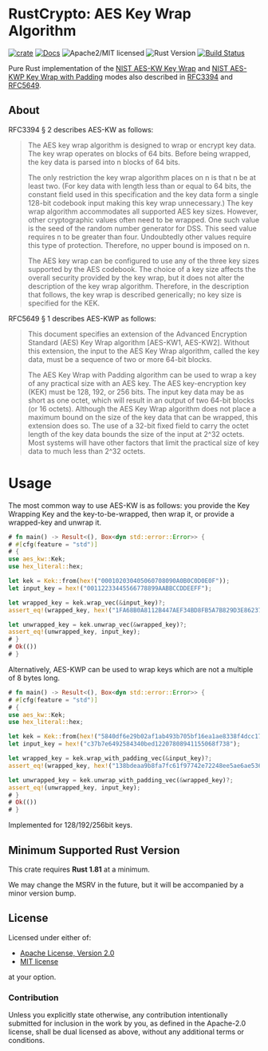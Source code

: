 # RustCrypto: AES Key Wrap Algorithm

[![crate][crate-image]][crate-link]
[![Docs][docs-image]][docs-link]
![Apache2/MIT licensed][license-image]
![Rust Version][rustc-image]
[![Build Status][build-image]][build-link]

Pure Rust implementation of the [NIST AES-KW Key Wrap] and
[NIST AES-KWP Key Wrap with Padding] modes also described in [RFC3394]
and [RFC5649].

## About

RFC3394 § 2 describes AES-KW as follows:

> The AES key wrap algorithm is designed to wrap or encrypt key data.
> The key wrap operates on blocks of 64 bits.  Before being wrapped,
> the key data is parsed into n blocks of 64 bits.
> 
> The only restriction the key wrap algorithm places on n is that n be
> at least two.  (For key data with length less than or equal to 64
> bits, the constant field used in this specification and the key data
> form a single 128-bit codebook input making this key wrap
> unnecessary.)  The key wrap algorithm accommodates all supported AES
> key sizes.  However, other cryptographic values often need to be
> wrapped.  One such value is the seed of the random number generator
> for DSS.  This seed value requires n to be greater than four.
> Undoubtedly other values require this type of protection. Therefore,
> no upper bound is imposed on n.
> 
> The AES key wrap can be configured to use any of the three key sizes
> supported by the AES codebook.  The choice of a key size affects the
> overall security provided by the key wrap, but it does not alter the
> description of the key wrap algorithm.  Therefore, in the description
> that follows, the key wrap is described generically; no key size is
> specified for the KEK.

RFC5649 § 1 describes AES-KWP as follows:

> This document specifies an extension of the Advanced Encryption
> Standard (AES) Key Wrap algorithm \[AES-KW1, AES-KW2\].  Without this
> extension, the input to the AES Key Wrap algorithm, called the key
> data, must be a sequence of two or more 64-bit blocks.
>
> The AES Key Wrap with Padding algorithm can be used to wrap a key of
> any practical size with an AES key.  The AES key-encryption key (KEK)
> must be 128, 192, or 256 bits.  The input key data may be as short as
> one octet, which will result in an output of two 64-bit blocks (or 16
> octets).  Although the AES Key Wrap algorithm does not place a
> maximum bound on the size of the key data that can be wrapped, this
> extension does so.  The use of a 32-bit fixed field to carry the
> octet length of the key data bounds the size of the input at 2^32
> octets.  Most systems will have other factors that limit the
> practical size of key data to much less than 2^32 octets.

# Usage

The most common way to use AES-KW is as follows: you provide the Key Wrapping Key and the key-to-be-wrapped, then wrap it, or provide a wrapped-key and unwrap it.

```rust
# fn main() -> Result<(), Box<dyn std::error::Error>> {
# #[cfg(feature = "std")]
# {
use aes_kw::Kek;
use hex_literal::hex;

let kek = Kek::from(hex!("000102030405060708090A0B0C0D0E0F"));
let input_key = hex!("00112233445566778899AABBCCDDEEFF");

let wrapped_key = kek.wrap_vec(&input_key)?;
assert_eq!(wrapped_key, hex!("1FA68B0A8112B447AEF34BD8FB5A7B829D3E862371D2CFE5"));

let unwrapped_key = kek.unwrap_vec(&wrapped_key)?;
assert_eq!(unwrapped_key, input_key);
# }
# Ok(())
# }
```

Alternatively, AES-KWP can be used to wrap keys which are not a multiple of 8 bytes long.

```rust
# fn main() -> Result<(), Box<dyn std::error::Error>> {
# #[cfg(feature = "std")]
# {
use aes_kw::Kek;
use hex_literal::hex;

let kek = Kek::from(hex!("5840df6e29b02af1ab493b705bf16ea1ae8338f4dcc176a8"));
let input_key = hex!("c37b7e6492584340bed12207808941155068f738");

let wrapped_key = kek.wrap_with_padding_vec(&input_key)?;
assert_eq!(wrapped_key, hex!("138bdeaa9b8fa7fc61f97742e72248ee5ae6ae5360d1ae6a5f54f373fa543b6a"));

let unwrapped_key = kek.unwrap_with_padding_vec(&wrapped_key)?;
assert_eq!(unwrapped_key, input_key);
# }
# Ok(())
# }
```

Implemented for 128/192/256bit keys.

## Minimum Supported Rust Version

This crate requires **Rust 1.81** at a minimum.

We may change the MSRV in the future, but it will be accompanied by a minor
version bump.

## License

Licensed under either of:

- [Apache License, Version 2.0](http://www.apache.org/licenses/LICENSE-2.0)
- [MIT license](http://opensource.org/licenses/MIT)

at your option.

### Contribution

Unless you explicitly state otherwise, any contribution intentionally submitted
for inclusion in the work by you, as defined in the Apache-2.0 license, shall be
dual licensed as above, without any additional terms or conditions.

[//]: # (badges)

[crate-image]: https://img.shields.io/crates/v/aes-kw.svg
[crate-link]: https://crates.io/crates/aes-kw
[docs-image]: https://docs.rs/aes-kw/badge.svg
[docs-link]: https://docs.rs/aes-kw/
[license-image]: https://img.shields.io/badge/license-Apache2.0/MIT-blue.svg
[rustc-image]: https://img.shields.io/badge/rustc-1.81+-blue.svg
[build-image]: https://github.com/RustCrypto/key-wraps/actions/workflows/aes-kw.yml/badge.svg
[build-link]: https://github.com/RustCrypto/key-wraps/actions/workflows/aes-kw.yml

[//]: # (links)

[NIST AES-KW Key Wrap]: https://nvlpubs.nist.gov/nistpubs/SpecialPublications/NIST.SP.800-38F.pdf
[NIST AES-KWP Key Wrap with Padding]: https://nvlpubs.nist.gov/nistpubs/SpecialPublications/NIST.SP.800-38F.pdf
[RFC3394]: https://datatracker.ietf.org/doc/html/rfc3394
[RFC5649]: https://datatracker.ietf.org/doc/html/rfc5649
